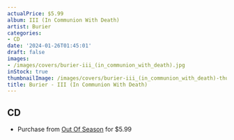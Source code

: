 ```yaml
---
actualPrice: $5.99
album: III (In Communion With Death)
artist: Burier
categories:
- CD
date: '2024-01-26T01:45:01'
draft: false
images:
- /images/covers/burier-iii_(in_communion_with_death).jpg
inStock: true
thumbnailImage: /images/covers/burier-iii_(in_communion_with_death)-thumb.jpg
title: Burier - III (In Communion With Death)
---
```


## CD
* Purchase from [Out Of Season](https://www.outofseasonlabel.com/products/burier-in-communion-with-death-cd) for $5.99
